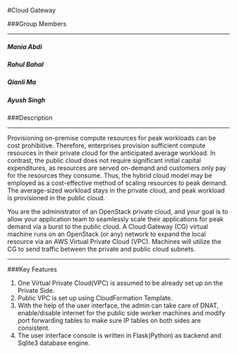 #Cloud Gateway

###Group Members
___
##### Mania Abdi
##### Rahul Bahal
##### Qianli Ma
##### Ayush Singh

###Description
***
Provisioning on-premise compute resources for peak workloads can be cost prohibitive. Therefore, enterprises provision sufficient compute resources in their private cloud for the anticipated average workload. In contrast, the public cloud does not require significant initial capital expenditures, as resources are served on-demand and customers only pay for the resources they consume. Thus, the hybrid cloud model may be employed as a cost-effective method of scaling resources to peak demand. The average-sized workload stays in the private cloud, and peak workload is provisioned in the public cloud.

You are the administrator of an OpenStack private cloud, and your goal is to allow your application team to seamlessly scale their applications for peak demand via a burst to the public cloud. A Cloud Gateway (CG) virtual machine runs on an OpenStack (or any) network to expand the local resource via an AWS Virtual Private Cloud (VPC). Machines will utilize the CG to send traffic between the private and public cloud subnets.

***
###Key Features

1. One Virtual Private Cloud(VPC) is assumed to be already set up on the Private Side.
2. Public VPC is set up using CloudFormation Template.
3. With the help of the user interface, the admin can take care of DNAT, enable/disable internet for the public side worker machines and modify port forwarding tables to make sure IP tables on both sides are consistent.
4. The user interface console is written in Flask(Python) as backend and Sqlite3 database engine.

